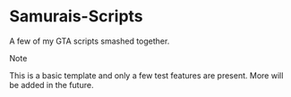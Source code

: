 # Samurais-Scripts
A few of my GTA scripts smashed together.

> [!NOTE]
> This is a basic template and only a few test features are present. More will be added in the future.
